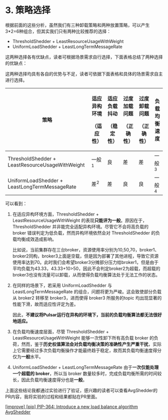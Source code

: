 # 3. 策略选择

根据前面的这些分析，虽然我们有三种卸载策略和两种放置策略，可以产生3\*2=6种组合，但其实我们只有两种比较推荐的选择：

* ThresholdShedder + LeastResourceUsageWithWeight
* UniformLoadShedder + LeastLongTermMessageRate

这两种选择各有优缺点，读者可根据场景需求自行选择，下面表格总结了两种选择的优缺点：

这两种选择均具有各自的优势与不足，读者可依据下面表格和具体的场景需求自主进行选择。

| 策略                                              | <p>适应异构环境</p><p>（适应性）</p> | <p>适应负载抖动</p><p>（稳定性）</p> | <p>过度加载问题</p><p>（正确性）</p> | <p>过度卸载问题</p><p>（正确性）</p> | 负载均衡速度         |
| ----------------------------------------------- | ------------------------- | ------------------------- | ------------------------- | ------------------------- | -------------- |
| ThresholdShedder + LeastResourceUsageWithWeight | 一般<sup>1</sup>            | 良                         | 差                         | 差                         | 一般<sup>3</sup> |
| UniformLoadShedder + LeastLongTermMessageRate   | 差<sup>2</sup>             | 差                         | 良                         | 良                         | 一般<sup>4</sup> |

可以看到：

1.  在适应异构环境方面，ThresholdShedder + LeastResourceUsageWithWeight 的表现**只能评为一般**。原因在于，ThresholdShedder 并非能完全适配异构环境。尽管它不会将高负载的 broker 错误判定为低负载，然而异构环境依然会对 ThresholdShedder 的负载均衡成效造成影响。

    比如说，当前集群存在三台broker，资源使用率分别为10,50,70，broker1、broker2同构，broker3上面是空载，但是因为部署了其他进程，导致它资源使用率达到70。此时我们会希望broker3分摊部分压力给broker1，但是由于平均负载为43.33，43.33+10>50，因此不会判定broker2为超载，而超载的broker3也没有流量可以卸载，从而使得负载均衡算法处于无法工作的状态。

&#x20;

2.  在同样的场景下，若采用 UniformLoadShedder 与 LeastLongTermMessageRate 的组合，问题将更为严峻。这会致使部分负载从 broker2 转移至 broker3，进而使得 broker3 所服务的topic 均出现显著的性能下滑，故而适应性评定为差。

    因此，**不建议将Pulsar运行在异构的环境下，当前的负载均衡算法都无法很好地适应。**



3. 在负载均衡速度层面，尽管 ThresholdShedder + LeastResourceUsageWithWeight 能够一次性卸下所有高负载 broker 的负荷，然而，鉴于**历史权值算法会对负载均衡决策的准确性产生严重干扰**，实际上它需要经过多次负载均衡操作才能最终趋于稳定，故而其负载均衡速度得分仅为**一般**水平。

&#x20;

4. UniformLoadShedder + LeastLongTermMessageRate 由于**一次仅能处理一个超载的 broker**，所以当 broker 数量较多时，完成负载均衡所需的时间较长，因此负载均衡速度得分也是**一般**。



上面这些结论我都通过实验进行了验证，感兴趣的读者可以查看AvgShedder的PR内容，我将实验的过程和结果都贴在PR里面。

[\[improve\] \[pip\] PIP-364: Introduce a new load balance algorithm AvgShedder](https://github.com/apache/pulsar/pull/22946)



&#x20;











&#x20;
